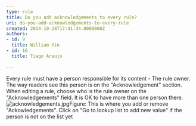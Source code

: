 ```yaml
---
type: rule
title: Do you add acknowledgements to every rule?
uri: do-you-add-acknowledgements-to-every-rule
created: 2014-10-28T17:41:34.0000000Z
authors:
- id: 9
  title: William Yin
- id: 16
  title: Tiago Araujo

---
```


 Every rule must have a person responsible for its content - The rule owner. The way readers see this person is on the "Acknowledgement" section. 
​When editing a rule, choose who is the rule owner on the "Acknowledgements" field. It is OK to have more than one person there.
![acknowledgements.jpg](/Communication/Rules-to-Better-Adding-Rules/PublishingImages/Pages/add-acknowledgements-to-rules/acknowledgements.jpg)​Figure: This is where you add or remove "Ackowledgements". Click on "Go to lookup list to add new value​" if the person is not on the list yet
